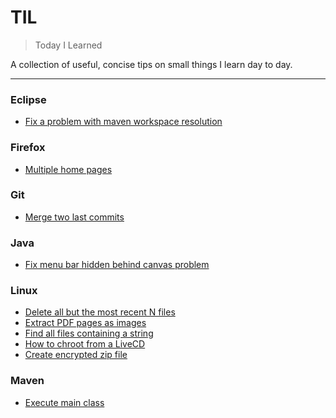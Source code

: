 # TIL

> Today I Learned

A collection of useful, concise tips on small things I learn day to day.

---

### Eclipse
- [Fix a problem with maven workspace resolution](eclipse/fix-maven-workspace-dependency-problem.md)

### Firefox
- [Multiple home pages](firefox/multiple-home-pages.md)

### Git
- [Merge two last commits](git/merge-two-last-commits.md)

### Java
- [Fix menu bar hidden behind canvas problem](java/fix-hidden-menu-bar.md)

### Linux

- [Delete all but the most recent N files](linux/delete-all-but-most-recent-files.md)
- [Extract PDF pages as images](linux/extract-pdf-pages-as-images.md)
- [Find all files containing a string](linux/find-all-files-containing-string.md)
- [How to chroot from a LiveCD](linux/how-to-chroot-from-live-cd.md)
- [Create encrypted zip file](linux/create-encrypted-zip-file.md)

### Maven

- [Execute main class](maven/exec-main-class.md)